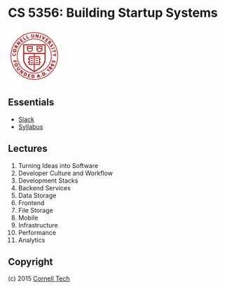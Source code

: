 CS 5356: Building Startup Systems
=================================

![Cornell Tech](images/cornell-logo.png "Cornell Tech")

Essentials
----------

* [Slack](https://cornell-cs5356-2015.slack.com)
* [Syllabus](course/syllabus.md)

Lectures
--------

1. Turning Ideas into Software
2. Developer Culture and Workflow
3. Development Stacks
4. Backend Services
5. Data Storage
6. Frontend
7. File Storage
8. Mobile
9. Infrastructure
10. Performance
11. Analytics

Copyright
---------

(c) 2015 [Cornell Tech](http://www.cs.cornell.edu)


